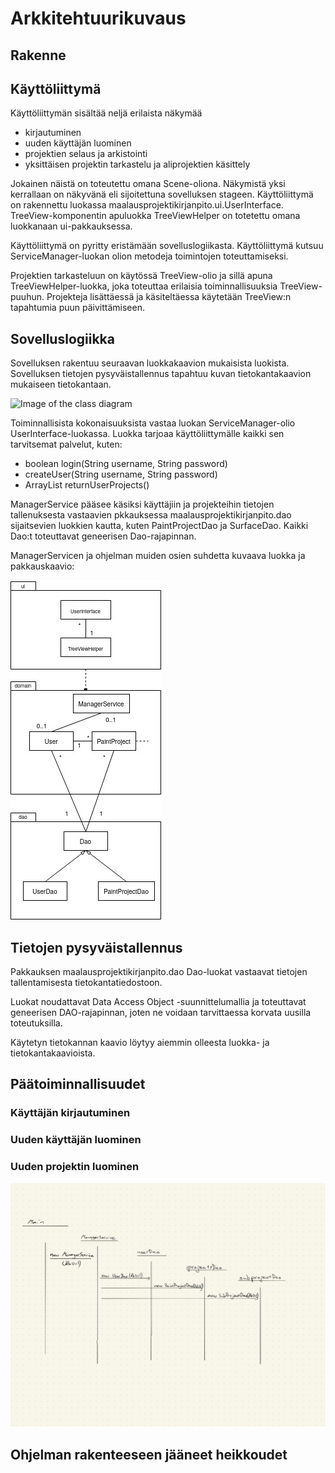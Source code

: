 # Arkkitehtuurikuvaus

## Rakenne

## Käyttöliittymä

Käyttöliittymän sisältää neljä erilaista näkymää
- kirjautuminen
- uuden käyttäjän luominen
- projektien selaus ja arkistointi
- yksittäisen projektin tarkastelu ja aliprojektien käsittely

Jokainen näistä on toteutettu omana Scene-oliona. Näkymistä yksi kerrallaan on näkyvänä eli sijoitettuna sovelluksen stageen.
Käyttöliittymä on rakennettu luokassa maalausprojektikirjanpito.ui.UserInterface. TreeView-komponentin apuluokka TreeViewHelper on totetettu omana luokkanaan ui-pakkauksessa.

Käyttöliittymä on pyritty eristämään sovelluslogiikasta. Käyttöliittymä kutsuu ServiceManager-luokan olion metodeja toimintojen toteuttamiseksi.

Projektien tarkasteluun on käytössä TreeView-olio ja sillä apuna TreeViewHelper-luokka, joka toteuttaa erilaisia toiminnallisuuksia TreeView-puuhun. Projekteja lisättäessä ja käsiteltäessa käytetään TreeView:n tapahtumia puun päivittämiseen.

## Sovelluslogiikka

Sovelluksen rakentuu seuraavan luokkakaavion mukaisista luokista. Sovelluksen tietojen pysyväistallennus tapahtuu kuvan tietokantakaavion mukaiseen tietokantaan.

![Image of the class diagram](https://github.com/CleanDry/ot-harjoitustyo/blob/master/dokumentointi/Attachments/Ohjelmistotekniikan%20harjoitysty%C3%B6n%20luokkakaavioluonnos.jpg)

Toiminnallisista kokonaisuuksista vastaa luokan ServiceManager-olio UserInterface-luokassa. Luokka tarjoaa käyttöliittymälle kaikki sen tarvitsemat palvelut, kuten:
- boolean login(String username, String password)
- createUser(String username, String password)
- ArrayList<PaintProject> returnUserProjects()

ManagerService pääsee käsiksi käyttäjiin ja projekteihin tietojen tallenuksesta vastaavien pkkauksessa maalausprojektikirjanpito.dao sijaitsevien luokkien kautta, kuten PaintProjectDao ja SurfaceDao. Kaikki Dao:t toteuttavat geneerisen Dao-rajapinnan.

ManagerServicen ja ohjelman muiden osien suhdetta kuvaava luokka ja pakkauskaavio:

![Image of the package diagram](https://github.com/CleanDry/ot-harjoitustyo/blob/master/dokumentointi/Attachments/package%20diagram.jpg)

## Tietojen pysyväistallennus

Pakkauksen maalausprojektikirjanpito.dao Dao-luokat vastaavat tietojen tallentamisesta tietokantatiedostoon.

Luokat noudattavat Data Access Object -suunnittelumallia ja toteuttavat geneerisen DAO-rajapinnan, joten ne voidaan tarvittaessa korvata uusilla toteutuksilla.

Käytetyn tietokannan kaavio löytyy aiemmin olleesta luokka- ja tietokantakaavioista.

## Päätoiminnallisuudet

### Käyttäjän kirjautuminen

### Uuden käyttäjän luominen

### Uuden projektin luominen

![Image of the sequence diagram](https://github.com/CleanDry/ot-harjoitustyo/blob/master/dokumentointi/Attachments/Initial%20sequence%20diagram.jpg)

## Ohjelman rakenteeseen jääneet heikkoudet
